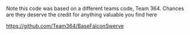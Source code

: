 Note this code was based on a different teams code, Team 364.  Chances are they deserve the credit for anything valuable you find here



https://github.com/Team364/BaseFalconSwerve
